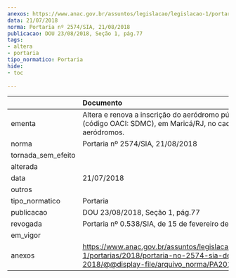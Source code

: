 ```yaml
---
anexos: https://www.anac.gov.br/assuntos/legislacao/legislacao-1/portarias/2018/portaria-no-2574-sia-de-21-08-2018/@@display-file/arquivo_norma/PA2018-2574.pdf
data: 21/07/2018
norma: Portaria nº 2574/SIA, 21/08/2018
publicacao: DOU 23/08/2018, Seção 1, pág.77
tags:
- altera
- portaria
tipo_normatico: Portaria
hide: 
- toc 
 
---
```


|                    | Documento                                                                                                                                               |
|:-------------------|:--------------------------------------------------------------------------------------------------------------------------------------------------------|
| ementa             | Altera e renova a inscrição do aeródromo público Maricá (código OACI: SDMC), em Maricá/RJ, no cadastro de aeródromos.                                   |
| norma              | Portaria nº 2574/SIA, 21/08/2018                                                                                                                        |
| tornada_sem_efeito |                                                                                                                                                         |
| alterada           |                                                                                                                                                         |
| data               | 21/07/2018                                                                                                                                              |
| outros             |                                                                                                                                                         |
| tipo_normatico     | Portaria                                                                                                                                                |
| publicacao         | DOU 23/08/2018, Seção 1, pág.77                                                                                                                         |
| revogada           | Portaria nº 0.538/SIA, de 15 de fevereiro de 2019.                                                                                                      |
| em_vigor           |                                                                                                                                                         |
| anexos             | https://www.anac.gov.br/assuntos/legislacao/legislacao-1/portarias/2018/portaria-no-2574-sia-de-21-08-2018/@@display-file/arquivo_norma/PA2018-2574.pdf |